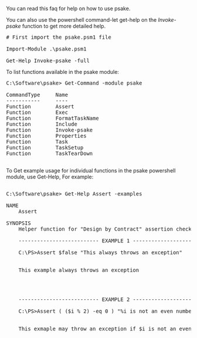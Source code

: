 You can read this faq for help on how to use psake.

You can also use the powershell command-let get-help on the *Invoke-psake* function to get more detailed help.

<pre>
# First import the psake.psm1 file 

Import-Module .\psake.psm1

Get-Help Invoke-psake -full
</pre>

To list functions available in the psake module:

<pre>
C:\Software\psake> Get-Command -module psake

CommandType     Name                                                          Definition
-----------     ----                                                          ----------
Function        Assert                                                        ...
Function        Exec                                                          ...
Function        FormatTaskName                                                ...
Function        Include                                                       ...
Function        Invoke-psake                                                  ...
Function        Properties                                                    ...
Function        Task                                                          ...
Function        TaskSetup                                                     ...
Function        TaskTearDown                                                  ...

</pre>

To Get example usage for individual functions in the psake powershell module, use Get-Help, For example:

<pre>

C:\Software\psake> Get-Help Assert -examples

NAME
    Assert

SYNOPSIS
    Helper function for "Design by Contract" assertion checking.

    -------------------------- EXAMPLE 1 --------------------------

    C:\PS>Assert $false "This always throws an exception"


    This example always throws an exception




    -------------------------- EXAMPLE 2 --------------------------

    C:\PS>Assert ( ($i % 2) -eq 0 ) "%i is not an even number"


    This exmaple may throw an exception if $i is not an even number
</pre>